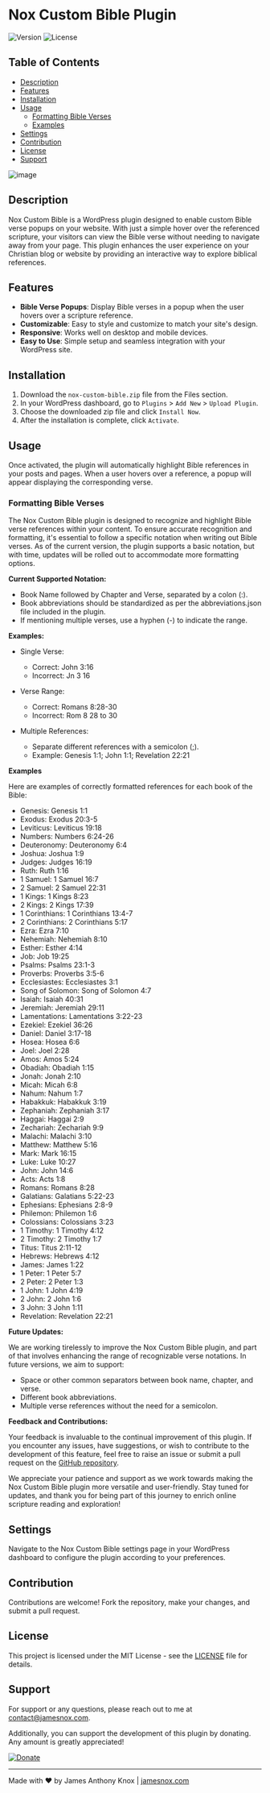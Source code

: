 # Nox Custom Bible Plugin

![Version](https://img.shields.io/badge/version-1.0.0-blue.svg)
![License](https://img.shields.io/badge/license-MIT-green.svg)

## Table of Contents

- [Description](#description)
- [Features](#features)
- [Installation](#installation)
- [Usage](#usage)
  - [Formatting Bible Verses](#formatting-bible-verses)
  - [Examples](#examples)
- [Settings](#settings)
- [Contribution](#contribution)
- [License](#license)
- [Support](#support)

![image](https://github.com/jamesk9526/Nox-Custom-Bible/assets/93682381/58d4014b-9fbe-41ea-9cb1-9621b7e97055)


## Description

Nox Custom Bible is a WordPress plugin designed to enable custom Bible verse popups on your website. With just a simple hover over the referenced scripture, your visitors can view the Bible verse without needing to navigate away from your page. This plugin enhances the user experience on your Christian blog or website by providing an interactive way to explore biblical references.

## Features

- **Bible Verse Popups**: Display Bible verses in a popup when the user hovers over a scripture reference.
- **Customizable**: Easy to style and customize to match your site's design.
- **Responsive**: Works well on desktop and mobile devices.
- **Easy to Use**: Simple setup and seamless integration with your WordPress site.

## Installation

1. Download the `nox-custom-bible.zip` file from the Files section.
2. In your WordPress dashboard, go to `Plugins` > `Add New` > `Upload Plugin`.
3. Choose the downloaded zip file and click `Install Now`.
4. After the installation is complete, click `Activate`.

## Usage

Once activated, the plugin will automatically highlight Bible references in your posts and pages. When a user hovers over a reference, a popup will appear displaying the corresponding verse.

### Formatting Bible Verses

The Nox Custom Bible plugin is designed to recognize and highlight Bible verse references within your content. To ensure accurate recognition and formatting, it's essential to follow a specific notation when writing out Bible verses. As of the current version, the plugin supports a basic notation, but with time, updates will be rolled out to accommodate more formatting options.

**Current Supported Notation:**

- Book Name followed by Chapter and Verse, separated by a colon (:).
- Book abbreviations should be standardized as per the abbreviations.json file included in the plugin.
- If mentioning multiple verses, use a hyphen (-) to indicate the range.

**Examples:**

- Single Verse:
  - Correct: John 3:16
  - Incorrect: Jn 3 16

- Verse Range:
  - Correct: Romans 8:28-30
  - Incorrect: Rom 8 28 to 30

- Multiple References:
  - Separate different references with a semicolon (;).
  - Example: Genesis 1:1; John 1:1; Revelation 22:21

**Examples**

Here are examples of correctly formatted references for each book of the Bible:

- Genesis: Genesis 1:1
- Exodus: Exodus 20:3-5
- Leviticus: Leviticus 19:18
- Numbers: Numbers 6:24-26
- Deuteronomy: Deuteronomy 6:4
- Joshua: Joshua 1:9
- Judges: Judges 16:19
- Ruth: Ruth 1:16
- 1 Samuel: 1 Samuel 16:7
- 2 Samuel: 2 Samuel 22:31
- 1 Kings: 1 Kings 8:23
- 2 Kings: 2 Kings 17:39
- 1 Corinthians: 1 Corinthians 13:4-7
- 2 Corinthians: 2 Corinthians 5:17
- Ezra: Ezra 7:10
- Nehemiah: Nehemiah 8:10
- Esther: Esther 4:14
- Job: Job 19:25
- Psalms: Psalms 23:1-3
- Proverbs: Proverbs 3:5-6
- Ecclesiastes: Ecclesiastes 3:1
- Song of Solomon: Song of Solomon 4:7
- Isaiah: Isaiah 40:31
- Jeremiah: Jeremiah 29:11
- Lamentations: Lamentations 3:22-23
- Ezekiel: Ezekiel 36:26
- Daniel: Daniel 3:17-18
- Hosea: Hosea 6:6
- Joel: Joel 2:28
- Amos: Amos 5:24
- Obadiah: Obadiah 1:15
- Jonah: Jonah 2:10
- Micah: Micah 6:8
- Nahum: Nahum 1:7
- Habakkuk: Habakkuk 3:19
- Zephaniah: Zephaniah 3:17
- Haggai: Haggai 2:9
- Zechariah: Zechariah 9:9
- Malachi: Malachi 3:10
- Matthew: Matthew 5:16
- Mark: Mark 16:15
- Luke: Luke 10:27
- John: John 14:6
- Acts: Acts 1:8
- Romans: Romans 8:28
- Galatians: Galatians 5:22-23
- Ephesians: Ephesians 2:8-9
- Philemon: Philemon 1:6
- Colossians: Colossians 3:23
- 1 Timothy: 1 Timothy 4:12
- 2 Timothy: 2 Timothy 1:7
- Titus: Titus 2:11-12
- Hebrews: Hebrews 4:12
- James: James 1:22
- 1 Peter: 1 Peter 5:7
- 2 Peter: 2 Peter 1:3
- 1 John: 1 John 4:19
- 2 John: 2 John 1:6
- 3 John: 3 John 1:11
- Revelation: Revelation 22:21

**Future Updates:**

We are working tirelessly to improve the Nox Custom Bible plugin, and part of that involves enhancing the range of recognizable verse notations. In future versions, we aim to support:

- Space or other common separators between book name, chapter, and verse.
- Different book abbreviations.
- Multiple verse references without the need for a semicolon.

**Feedback and Contributions:**

Your feedback is invaluable to the continual improvement of this plugin. If you encounter any issues, have suggestions, or wish to contribute to the development of this feature, feel free to raise an issue or submit a pull request on the [GitHub repository](https://github.com/jamesk9526/Nox-Custom-Bible).

We appreciate your patience and support as we work towards making the Nox Custom Bible plugin more versatile and user-friendly. Stay tuned for updates, and thank you for being part of this journey to enrich online scripture reading and exploration!

## Settings

Navigate to the Nox Custom Bible settings page in your WordPress dashboard to configure the plugin according to your preferences.

## Contribution

Contributions are welcome! Fork the repository, make your changes, and submit a pull request.

## License

This project is licensed under the MIT License - see the [LICENSE](LICENSE) file for details.

## Support

For support or any questions, please reach out to me at [contact@jamesnox.com](mailto:james@jamesnox.com).

Additionally, you can support the development of this plugin by donating. Any amount is greatly appreciated!

[![Donate](https://www.paypalobjects.com/en_US/i/btn/btn_donate_SM.gif)](https://www.paypal.com/donate?hosted_button_id=6K8ZXLZNRWYDJ)

---

Made with ❤️ by James Anthony Knox | [jamesnox.com](https://jamesnox.com)
